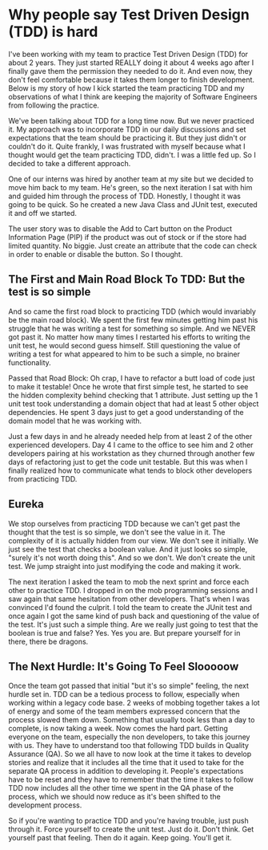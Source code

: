 # Why people say Test Driven Design (TDD) is hard

I've been working with my team to practice Test Driven Design (TDD) for about 2 years. They just started REALLY doing it about 4 weeks ago after I finally gave them the permission they needed to do it. And even now, they don't feel comfortable because it takes them longer to finish development. Below is my story of how I kick started the team practicing TDD and my observations of what I think are keeping the majority of Software Engineers from following the practice.

We've been talking about TDD for a long time now. But we never practiced it. My approach was to incorporate TDD in our daily discussions and set expectations that the team should be practicing it. But they just didn't or couldn't do it. Quite frankly, I was frustrated with myself because what I thought would get the team practicing TDD, didn't. I was a little fed up. So I decided to take a different approach.

One of our interns was hired by another team at my site but we decided to move him back to my team. He's green, so the next iteration I sat with him and guided him through the process of TDD. Honestly, I thought it was going to be quick. So he created a new Java Class and JUnit test, executed it and off we started.

The user story was to disable the Add to Cart button on the Product Information Page (PIP) if the product was out of stock or if the store had limited quantity. No biggie. Just create an attribute that the code can check in order to enable or disable the button. So I thought.

## The First and Main Road Block To TDD: But the test is so simple

And so came the first road block to practicing TDD (which would invariably be the main road block). We spent the first few minutes getting him past his struggle that he was writing a test for something so simple. And we NEVER got past it. No matter how many times I restarted his efforts to writing the unit test, he would second guess himself. Still questioning the value of writing a test for what appeared to him to be such a simple, no brainer functionality.

Passed that Road Block: Oh crap, I have to refactor a butt load of code just to make it testable!
Once he wrote that first simple test, he started to see the hidden complexity behind checking that 1 attribute. Just setting up the 1 unit test took understanding a domain object that had at least 5 other object dependencies. He spent 3 days just to get a good understanding of the domain model that he was working with.

Just a few days in and he already needed help from at least 2 of the other experienced developers. Day 4 I came to the office to see him and 2 other developers pairing at his workstation as they churned through another few days of refactoring just to get the code unit testable. But this was when I finally realized how to communicate what tends to block other developers from practicing TDD.

## Eureka

We stop ourselves from practicing TDD because we can't get past the thought that the test is so simple, we don't see the value in it. The complexity of it is actually hidden from our view. We don't see it initially. We just see the test that checks a boolean value. And it just looks so simple, "surely it's not worth doing this". And so we don't. We don't create the unit test. We jump straight into just modifying the code and making it work.

The next iteration I asked the team to mob the next sprint and force each other to practice TDD. I dropped in on the mob programming sessions and I saw again that same hesitation from other developers. That's when I was convinced I'd found the culprit. I told the team to create the JUnit test and once again I got the same kind of push back and questioning of the value of the test. It's just such a simple thing. Are we really just going to test that the boolean is true and false? Yes. Yes you are. But prepare yourself for in there, there be dragons.

## The Next Hurdle: It's Going To Feel Slooooow

Once the team got passed that initial "but it's so simple" feeling, the next hurdle set in. TDD can be a tedious process to follow, especially when working within a legacy code base. 2 weeks of mobbing together takes a lot of energy and some of the team members expressed concern that the process slowed them down. Something that usually took less than a day to complete, is now taking a week. Now comes the hard part. Getting everyone on the team, especially the non developers, to take this journey with us. They have to understand too that following TDD builds in Quality Assurance (QA). So we all have to now look at the time it takes to develop stories and realize that it includes all the time that it used to take for the separate QA process in addition to developing it. People's expectations have to be reset and they have to remember that the time it takes to follow TDD now includes all the other time we spent in the QA phase of the process, which we should now reduce as it's been shifted to the development process.

So if you're wanting to practice TDD and you're having trouble, just push through it. Force yourself to create the unit test. Just do it. Don't think. Get yourself past that feeling. Then do it again. Keep going. You'll get it.

<script server>
    export default {
        layout: './layouts/post.html',
        image: '',
        title: 'Why people say Test Driven Design (TDD) is hard',
        excerpt: "I've been working with my team to practice Test Driven Design (TDD) for about 2 years. They just started REALLY doing it about 4 weeks ago after I finally gave them the permission they needed to do it. And even now, they don't feel comfortable because it takes them longer to finish development. Below is my story of how I kick started the team practicing TDD and my observations of what I think are keeping the majority of Software Engineers from following the practice.",
        shouldPublish: true,
        uri: '/blug/2016/why-tdd-is-hard.html',
        tags: ['tdd'],
        published: new Date('2016-03-16T16:43:08.111Z')
    }
</script>